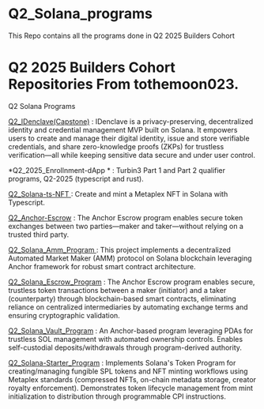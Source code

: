 # Q2_Solana_programs
This Repo contains all the programs done in Q2 2025 Builders Cohort

# Q2 2025 Builders Cohort Repositories From tothemoon023.
Q2 Solana Programs

[Q2_IDenclave(Capstone)](https://github.com/tothemoon023/idenclave) : IDenclave is a privacy-preserving, decentralized identity and credential management MVP built on Solana. It empowers users to create and manage their digital identity, issue and store verifiable credentials, and share zero-knowledge proofs (ZKPs) for trustless verification—all while keeping sensitive data secure and under user control.

*Q2_2025_Enrollnment-dApp * : Turbin3 Part 1 and Part 2 qualifier programs, Q2-2025 (typescript and rust).

[Q2_Solana-ts-NFT ](https://github.com/tothemoon023/Solana_nft_staking) : Create and mint a Metaplex NFT in Solana with Typescript.

[Q2_Anchor-Escrow](https://github.com/tothemoon023/Solana_Escrow) : The Anchor Escrow program enables secure token exchanges between two parties—maker and taker—without relying on a trusted third party.

[Q2_Solana_Amm_Program ](https://github.com/tothemoon023/Solana_AMM): This project implements a decentralized Automated Market Maker (AMM) protocol on Solana blockchain leveraging Anchor framework for robust smart contract architecture.

[Q2_Solana_Escrow_Program](https://github.com/tothemoon023/Solana_Escrow) : The Anchor Escrow program enables secure, trustless token transactions between a maker (initiator) and a taker (counterparty) through blockchain-based smart contracts, eliminating reliance on centralized intermediaries by automating exchange terms and ensuring cryptographic validation.

[Q2_Solana_Vault_Program](https://github.com/tothemoon023/Anchor-vault) : An Anchor-based program leveraging PDAs for trustless SOL management with automated ownership controls. Enables self-custodial deposits/withdrawals through program-derived authority.

[Q2_Solana-Starter_Program](https://github.com/tothemoon023/solana-starter) : Implements Solana's Token Program for creating/managing fungible SPL tokens and NFT minting workflows using Metaplex standards (compressed NFTs, on-chain metadata storage, creator royalty enforcement). Demonstrates token lifecycle management from mint initialization to distribution through programmable CPI instructions.
